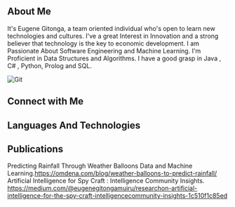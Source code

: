 ## About Me
It's Eugene Gitonga, a team oriented individual who's open to learn new technologies and cultures. I've a great Interest in Innovation and a strong believer that technology is the key to economic development. I am Passionate About Software Engineering and Machine Learning. I'm Proficient in Data Structures and Algorithms. I have a good grasp in Java , C# , Python, Prolog and SQL.

![Git](https://user-images.githubusercontent.com/70195777/174910785-3bf5fead-3300-48b4-8672-d80a7ab625f4.gif)

## Connect with Me



## Languages And Technologies


## Publications
Predicting Rainfall Through Weather Balloons Data and Machine
Learning.https://omdena.com/blog/weather-balloons-to-predict-rainfall/
Artificial Intelligence for Spy Craft : Intelligence Community
Insights. https://medium.com/@eugenegitongamuiru/researchon-artificial-intelligence-for-the-spy-craft-intelligencecommunity-insights-1c510f1c85ed
